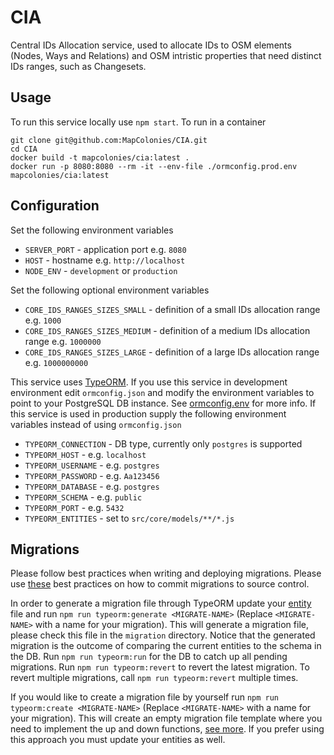 # CIA
Central IDs Allocation service, used to allocate IDs to OSM elements (Nodes, Ways and Relations) and OSM intristic properties that need distinct IDs ranges, such as Changesets.

## Usage
To run this service locally use `npm start`. To run in a container
```shell
git clone git@github.com:MapColonies/CIA.git
cd CIA
docker build -t mapcolonies/cia:latest .
docker run -p 8080:8080 --rm -it --env-file ./ormconfig.prod.env mapcolonies/cia:latest
```

## Configuration
Set the following environment variables
* `SERVER_PORT` - application port e.g. `8080`
* `HOST` - hostname e.g. `http://localhost`
* `NODE_ENV` - `development` or `production`

Set the following optional environment variables
* `CORE_IDS_RANGES_SIZES_SMALL` - definition of a small IDs allocation range e.g. `1000`
* `CORE_IDS_RANGES_SIZES_MEDIUM` - definition of a medium IDs allocation range e.g. `1000000`
* `CORE_IDS_RANGES_SIZES_LARGE` - definition of a large IDs allocation range e.g. `1000000000`

This service uses [TypeORM](https://github.com/typeorm/typeorm). If you use this service in development environment edit `ormconfig.json` and modify the environment variables to point to your PostgreSQL DB instance. See [ormconfig.env](https://typeorm.io/#/using-ormconfig/using-environment-variables) for more info. If this service is used in production supply the following environment variables instead of using `ormconfig.json`
* `TYPEORM_CONNECTION` - DB type, currently only `postgres` is supported
* `TYPEORM_HOST` - e.g. `localhost`
* `TYPEORM_USERNAME` - e.g. `postgres`
* `TYPEORM_PASSWORD` - e.g. `Aa123456`
* `TYPEORM_DATABASE` - e.g. `postgres`
* `TYPEORM_SCHEMA` - e.g. `public`
* `TYPEORM_PORT` - e.g. `5432`
* `TYPEORM_ENTITIES` - set to `src/core/models/**/*.js`

## Migrations
Please follow best practices when writing and deploying migrations. Please use [these](http://ryanogles.by/database-migrations-best-practices/) best practices on how to commit migrations to source control.

In order to generate a migration file through TypeORM update your [entity](https://typeorm.io/#/entities) file and run `npm run typeorm:generate <MIGRATE-NAME>` (Replace `<MIGRATE-NAME>` with a name for your migration). This will generate a migration file, please check this file in the `migration` directory. Notice that the generated migration is the outcome of comparing the current entities to the schema in the DB. Run `npm run typeorm:run` for the DB to catch up all pending migrations. Run `npm run typeorm:revert` to revert the latest migration. To revert multiple migrations, call `npm run typeorm:revert` multiple times.

If you would like to create a migration file by yourself run `npm run typeorm:create <MIGRATE-NAME>` (Replace `<MIGRATE-NAME>` with a name for your migration). This will create an empty migration file template where you need to implement the up and down functions, [see more](https://typeorm.io/#/migrations/creating-a-new-migration). If you prefer using this approach you must update your entities as well.